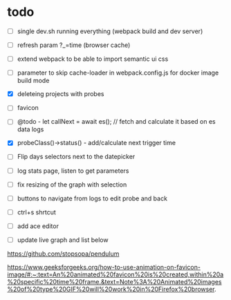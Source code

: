 

# todo

- [ ] single dev.sh running everything (webpack build and dev server)
- [ ] refresh param ?_=time (browser cache)
- [ ] extend webpack to be able to import semantic ui css
- [ ] parameter to skip cache-loader in webpack.config.js for docker image build mode
- [x] deleteing projects with probes
- [ ] favicon
- [ ] @todo - let callNext = await es(); // fetch and calculate it based on es data logs
- [x] probeClass()->status() - add/calculate next trigger time
- [ ] Flip days selectors next to the datepicker
- [ ] log stats page, listen to get parameters
- [ ] fix resizing of the graph with selection
- [ ] buttons to navigate from logs to edit probe and back
- [ ] ctrl+s shrtcut
- [ ] add ace editor
- [ ] update live graph and list below



https://github.com/stopsopa/pendulum


https://www.geeksforgeeks.org/how-to-use-animation-on-favicon-image/#:~:text=An%20animated%20favicon%20is%20created,within%20a%20specific%20time%20frame.&text=Note%3A%20Animated%20images%20of%20type%20GIF%20will%20work%20in%20Firefox%20browser.